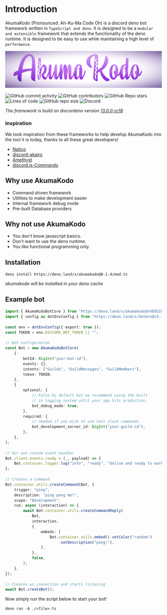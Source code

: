 # Introduction

AkumaKodo (Pronounced: Ah-Ku-Ma Code Oh) is a discord deno bot framework written
in `TypeScript and deno`. It is designed to be a `modular and extensible` framework that
extends the functionality of the deno runtime. It is designed to be easy to use while
maintaining a high level of `performance`.

![AkumaKodo logo](images/misc/AkumaKodoLogo.png)

![GitHub commit activity](https://img.shields.io/github/commit-activity/y/AkumaKodo/AkumaKodo?style=for-the-badge)
![GitHub contributors](https://img.shields.io/github/contributors/AkumaKodo/AkumaKodo?style=for-the-badge)
![GitHub Repo stars](https://img.shields.io/github/stars/AkumaKodo/AkumaKodo?style=for-the-badge)
![Lines of code](https://img.shields.io/tokei/lines/github/AkumaKodo/AkumaKodo?style=for-the-badge)
![GitHub repo size](https://img.shields.io/github/repo-size/AkumaKodo/AkumaKodo?style=for-the-badge)
![Discord](https://img.shields.io/discord/837830514130812970?style=for-the-badge)

_The framework is build on discordeno version [13.0.0-rc18](https://deno.land/x/discordeno@13.0.0-rc18)_

### Inspiration

We took inspiration from these frameworks to help develop AkumaKodo into the tool it is today, thanks to all these great developers!

- [Natico](https://github.com/naticoo)
- [discord-akairo](https://discord-akairo.github.io/#/)
- [Amethyst](https://github.com/AmethystFramework)
- [discord.js-Commando](https://github.com/discordjs/Commando)

## Why use AkumaKodo

- Command driven framework
- Utilities to make development easier
- Internal framework debug mode
- Pre-built Database providers

## Why not use AkumaKodo

- You don't know javascript basics.
- Don't want to use the deno runtime.
- You like functional programming only.

## Installation

```
deno install https://deno.land/x/akumakodo@0.1.4/mod.ts
```

_akumakodo will be installed in your deno cache_

## Example bot

```typescript
import { AkumaKodoBotCore } from "https://deno.land/x/akumakodo@<VERSION_HERE>/mod.ts";
import { config as dotEnvConfig } from "https://deno.land/x/dotenv@v3.1.0/mod.ts";

const env = dotEnvConfig({ export: true });
const TOKEN = env.DISCORD_BOT_TOKEN || "";

// Bot configuration
const Bot = new AkumaKodoBotCore(
    {
        botId: BigInt("your-bot-id"),
        events: {},
        intents: ["Guilds", "GuildMessages", "GuildMembers"],
        token: TOKEN,
    },
    {
        optional: {
            // False by default but we recommend using the built
            // in logging system until your app hits production.
            bot_debug_mode: true,
        },
        required: {
            // needed if you wish to use test slash commands.
            bot_development_server_id: BigInt("your-guild-id"),
        },
    },
);

// Our own custom event handler
Bot.client.events.ready = (_, payload) => {
    Bot.container.logger.log("info", "ready", "Online and ready to work!");
};

// Creates a command
Bot.container.utils.createCommand(Bot, {
    trigger: "ping",
    description: "ping pong me!",
    scope: "Development",
    run: async (interaction) => {
        await Bot.container.utils.createCommandReply(
            Bot,
            interaction,
            {
                embeds: [
                    Bot.container.utils.embed().setColor("random")
                        .setDescription("pong!"),
                ],
            },
            false,
        );
    },
});

// Creates ws connection and starts listening
await Bot.createBot();
```

Now simply run the script below to start your bot!

```
deno run -A ./<file>.ts
```
